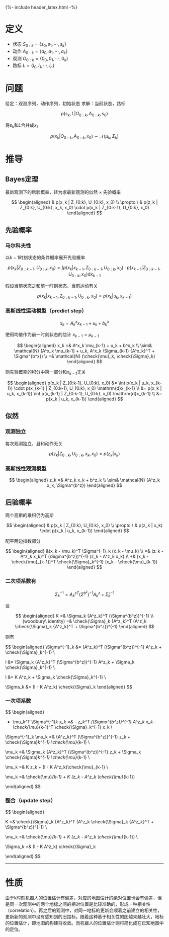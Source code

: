 {%- include header_latex.html -%}

# 定义

- 状态 $S_{0:k} = \{s_0, s_1, \cdots , s_k\}$
- 动作 $A_{0:k} = \{a_0, a_1, \cdots , a_k\}$
- 观测 $O_{0:k} = \{0_0, 0_1, \cdots , 0_k\}$
- 路标 $L = \{l_0, l_1, \cdots , l_n\}$

# 问题

给定：观测序列，动作序列，初始状态
求解：当前状态，路标

$$
p(s_k, L | O_{0:k}, A_{0:k}, s_0)
$$

将$s_k$和$L$合并成$x_k$

$$
p(x_k | O_{0:k}, A_{0:k}, x_0) \sim \mathcal{N} (\mu_k, \Sigma_k)
$$

# 推导

## Bayes定理

最新观测下的后验概率，转为求最新观测的似然 $\times$ 先验概率

$$
\begin{aligned}
& p(x_k | Z_{0:k}, U_{0:k}, x_0) \\
\propto \ & p(z_k | Z_{0:k}, U_{0:k}, x_k, x_0) \cdot p(x_k | Z_{0:k-1}, U_{0:k}, x_0)
\end{aligned}
$$

## 先验概率

### 马尔科夫性

以$k-1$时刻状态的条件概率展开先验概率

$$
p(x_k | Z_{0:k-1}, U_{0:k}, x_0) = \int p(x_k | x_{k-1}, Z_{0:k-1}, U_{0:k}, x_0) \cdot p(x_{k-1} | Z_{0:k-1}, U_{0:k}, x_0) \mathrm{d}x_{k-1}
$$

假设当前状态之和前一时刻状态、当前运动有关

$$
p(x_k | x_{k-1}, Z_{0:k-1}, U_{0:k}, x_0) = p(x_k | u_k, x_{k-1})
$$


### 高斯线性运动模型（predict step）

$$
x_k = A^x_k x_{k-1} + u_k + b^x_k
$$

使用均值作为前一时刻状态的估计 $x_{k-1} = \mu_{k-1}$

$$
\begin{aligned}
x_k =& A^x_k \mu_{k-1} + u_k + b^x_k \\
\sim& \mathcal{N} (A^x_k \mu_{k-1} + u_k, A^x_k \Sigma_{k-1} {A^x_k}^T + \Sigma^{b^x}) \\
=& \mathcal{N} (\check{\mu}_k, \check{\Sigma}_k)
\end{aligned} 
$$

则先验概率的积分中第一部分和$x_{k-1}$无关

$$
\begin{aligned}
p(x_k | Z_{0:k-1}, U_{0:k}, x_0) &= \int p(x_k | u_k, x_{k-1}) \cdot p(x_{k-1} | Z_{0:k-1}, U_{0:k}, x_0) \mathrm{d}x_{k-1} \\
&= p(x_k | u_k, x_{k-1}) \int p(x_{k-1} | Z_{0:k-1}, U_{0:k}, x_0) \mathrm{d}x_{k-1} \\
&= p(x_k | u_k, x_{k-1})
\end{aligned}
$$


## 似然

### 观测独立

每次观测独立，且和动作无关

$$
p(z_k | Z_{0:k}, U_{0:k}, x_k, x_0) = p(z_k | x_k)
$$

### 高斯线性观测模型

$$
\begin{aligned}
z_k =& A^z_k x_k + b^z_k \\
\sim& \mathcal{N} (A^z_k x_k, \Sigma^{b^z})
\end{aligned}
$$


## 后验概率

两个高斯的乘积仍为高斯

$$
\begin{aligned}
& p(x_k | Z_{0:k}, U_{0:k}, x_0) \\
\propto \ & p(z_k | x_k) \cdot p(x_k | u_k, x_{k-1})
\end{aligned} 
$$

配平两边指数部分

$$
\begin{aligned}
&(x_k - \mu_k)^T \Sigma^{-1}_k (x_k - \mu_k) \\
=& (z_k - A^z_k x_k)^T (\Sigma^{b^z})^{-1} (z_k - A^z_k x_k) \\
+& (x_k - \check{\mu}_{k-1})^T \check{\Sigma}_k^{-1} (x_k - \check{\mu}_{k-1})
\end{aligned}
$$

### 二次项系数有

$$
\Sigma^{-1}_k = {A^z_k}^T (\Sigma^{b^z})^{-1} A^z_k + \check{\Sigma}_k^{-1}
$$

设

$$
\begin{aligned}
K =& \Sigma_k {A^z_k}^T (\Sigma^{b^z})^{-1} \\
(woodbury\ identity) =& \check{\Sigma}_k {A^z_k}^T (A^z_k \check{\Sigma}_k {A^z_k}^T + \Sigma^{b^z})^{-1}
\end{aligned}
$$

则有

$$
\begin{aligned}
\Sigma^{-1}_k &= {A^z_k}^T (\Sigma^{b^z})^{-1} A^z_k + \check{\Sigma}_k^{-1} \\

I &= \Sigma_k {A^z_k}^T (\Sigma^{b^z})^{-1} A^z_k + \Sigma_k \check{\Sigma}_k^{-1} \\

I &= K A^z_k + \Sigma_k \check{\Sigma}_k^{-1} \\

\Sigma_k &= (I - K A^z_k) \check{\Sigma}_k
\end{aligned}
$$

### 一次项系数

$$
\begin{aligned}
- \mu_k^T \Sigma^{-1}_k x_k 
=& - z_k^T (\Sigma^{b^z})^{-1} A^z_k x_k - \check{\mu}_{k-1}^T \check{\Sigma}_k^{-1} x_k \\

\Sigma^{-1}_k \mu_k =& {A^z_k}^T (\Sigma^{b^z})^{-1} z_k + \check{\Sigma}_k^{-1} \check{\mu}_{k-1} \\

\mu_k =& \Sigma_k {A^z_k}^T (\Sigma^{b^z})^{-1} z_k + \Sigma_k \check{\Sigma}_k^{-1} \check{\mu}_{k-1} \\

\mu_k =& K z_k + (I - K A^z_k)\check{\mu}_{k-1} \\

\mu_k =& \check{\mu}_{k-1} + K (z_k - A^z_k \check{\mu}_{k-1})

\end{aligned}
$$

### 整合（update step）


$$
\begin{aligned}

K =& \check{\Sigma}_k {A^z_k}^T (A^z_k \check{\Sigma}_k {A^z_k}^T + \Sigma^{b^z})^{-1} \\

\mu_k =& \check{\mu}_{k-1} + K (z_k - A^z_k \check{\mu}_{k-1}) \\

\Sigma_k =& (I - K A^z_k) \check{\Sigma}_k

\end{aligned}
$$

---

# 性质

由于k时刻机器人的位置估计有偏差，对应的地图估计的绝对位置也会有偏差，但是同一次观测中的两个地标之间的相对位置是比较准确的，形成一种相关性（correlation）。再之后的观测中，对同一地标的更新会顺着之前建立的相关性，更新新的观测中没有感知到的旧路标。随着这种基于相关性的图越来越壮大，地标的位置估计，即地图的构建将收敛。而机器人的位置估计则将简化成在已知地图中的定位。